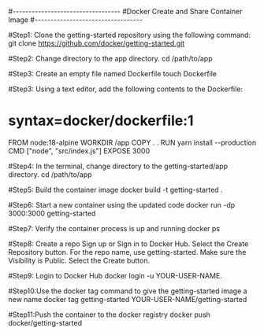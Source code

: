 #----------------------------------
#Docker Create and Share Container Image
#----------------------------------

#Step1: Clone the getting-started repository using the following command:
git clone https://github.com/docker/getting-started.git

#Step2: Change directory to the app directory.
cd /path/to/app

#Step3: Create an empty file named Dockerfile
touch Dockerfile

#Step3: Using a text editor, add the following contents to the Dockerfile:

# syntax=docker/dockerfile:1
   
FROM node:18-alpine
WORKDIR /app
COPY . .
RUN yarn install --production
CMD ["node", "src/index.js"]
EXPOSE 3000

#Step4: In the terminal, change directory to the getting-started/app directory.
cd /path/to/app

#Step5: Build the container image
docker build -t getting-started .

#Step6: Start a new container using the updated code
docker run -dp 3000:3000 getting-started

#Step7: Verify the container process is up and running
docker ps

#Step8: Create a repo
	Sign up or Sign in to Docker Hub.
	Select the Create Repository button.
	For the repo name, use getting-started. Make sure the Visibility is Public.
	Select the Create button.

#Step9: Login to Docker Hub
docker login -u YOUR-USER-NAME.

#Step10:Use the docker tag command to give the getting-started image a new name 
docker tag getting-started YOUR-USER-NAME/getting-started

#Step11:Push the container to the docker registry
docker push docker/getting-started